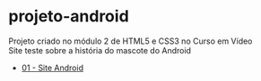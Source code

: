 # projeto-android
Projeto criado no módulo 2 de HTML5 e CSS3 no Curso em Vídeo <br>
Site teste sobre a história do mascote do Android 
<ul>
    <li>
    <a href="https://vanessacml.github.io/projeto-android/index.html">01 - Site Android</a>
    </li>
</ul>

